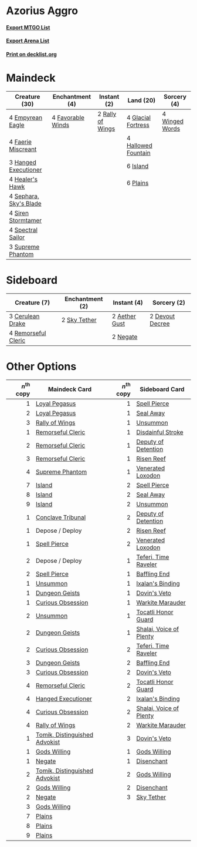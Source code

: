 # Azorius Aggro

#### [Export MTGO List](../collection/Azorius%20Aggro/Azorius%20Aggro.txt)
#### [Export Arena List](../collection/Azorius%20Aggro/Azorius%20Aggro_arena.txt)
#### [Print on decklist.org](http://decklist.org/?deckmain=4%09Empyrean%20Eagle%0A4%09Faerie%20Miscreant%0A4%09Favorable%20Winds%0A4%09Glacial%20Fortress%0A4%09Hallowed%20Fountain%0A3%09Hanged%20Executioner%0A4%09Healer's%20Hawk%0A6%09Island%0A6%09Plains%0A2%09Rally%20of%20Wings%0A4%09Sephara,%20Sky's%20Blade%0A4%09Siren%20Stormtamer%0A4%09Spectral%20Sailor%0A3%09Supreme%20Phantom%0A4%09Winged%20Words&deckside=2%09Aether%20Gust%0A3%09Cerulean%20Drake%0A2%09Devout%20Decree%0A2%09Negate%0A4%09Remorseful%20Cleric%0A2%09Sky%20Tether)
# Maindeck

|                                          Creature (30)                                          |                                      Enchantment (4)                                       |                                        Instant (2)                                        |                                          Land (20)                                          |                                       Sorcery (4)                                       |
|-------------------------------------------------------------------------------------------------|--------------------------------------------------------------------------------------------|-------------------------------------------------------------------------------------------|---------------------------------------------------------------------------------------------|-----------------------------------------------------------------------------------------|
|4 [Empyrean Eagle](http://gatherer.wizards.com/Pages/Card/Details.aspx?multiverseid=466962)      |4 [Favorable Winds](http://gatherer.wizards.com/Pages/Card/Details.aspx?multiverseid=240131)|2 [Rally of Wings](http://gatherer.wizards.com/Pages/Card/Details.aspx?multiverseid=460954)|4 [Glacial Fortress](http://gatherer.wizards.com/Pages/Card/Details.aspx?multiverseid=190562)|4 [Winged Words](http://gatherer.wizards.com/Pages/Card/Details.aspx?multiverseid=466834)|
|4 [Faerie Miscreant](http://gatherer.wizards.com/Pages/Card/Details.aspx?multiverseid=398459)    |                                                                                            |                                                                                           |4 [Hallowed Fountain](http://gatherer.wizards.com/Pages/Card/Details.aspx?multiverseid=97071)|                                                                                         |
|3 [Hanged Executioner](http://gatherer.wizards.com/Pages/Card/Details.aspx?multiverseid=466776)  |                                                                                            |                                                                                           |6 [Island](http://gatherer.wizards.com/Pages/Card/Details.aspx?multiverseid=439857)          |                                                                                         |
|4 [Healer's Hawk](http://gatherer.wizards.com/Pages/Card/Details.aspx?multiverseid=452764)       |                                                                                            |                                                                                           |6 [Plains](http://gatherer.wizards.com/Pages/Card/Details.aspx?multiverseid=439856)          |                                                                                         |
|4 [Sephara, Sky's Blade](http://gatherer.wizards.com/Pages/Card/Details.aspx?multiverseid=466790)|                                                                                            |                                                                                           |                                                                                             |                                                                                         |
|4 [Siren Stormtamer](http://gatherer.wizards.com/Pages/Card/Details.aspx?multiverseid=435232)    |                                                                                            |                                                                                           |                                                                                             |                                                                                         |
|4 [Spectral Sailor](http://gatherer.wizards.com/Pages/Card/Details.aspx?multiverseid=466830)     |                                                                                            |                                                                                           |                                                                                             |                                                                                         |
|3 [Supreme Phantom](http://gatherer.wizards.com/Pages/Card/Details.aspx?multiverseid=447212)     |                                                                                            |                                                                                           |                                                                                             |                                                                                         |


# Sideboard

|                                         Creature (7)                                         |                                    Enchantment (2)                                    |                                      Instant (4)                                       |                                       Sorcery (2)                                        |
|----------------------------------------------------------------------------------------------|---------------------------------------------------------------------------------------|----------------------------------------------------------------------------------------|------------------------------------------------------------------------------------------|
|3 [Cerulean Drake](http://gatherer.wizards.com/Pages/Card/Details.aspx?multiverseid=466807)   |2 [Sky Tether](http://gatherer.wizards.com/Pages/Card/Details.aspx?multiverseid=457165)|2 [Aether Gust](http://gatherer.wizards.com/Pages/Card/Details.aspx?multiverseid=466796)|2 [Devout Decree](http://gatherer.wizards.com/Pages/Card/Details.aspx?multiverseid=466767)|
|4 [Remorseful Cleric](http://gatherer.wizards.com/Pages/Card/Details.aspx?multiverseid=447169)|                                                                                       |2 [Negate](http://gatherer.wizards.com/Pages/Card/Details.aspx?multiverseid=423707)     |                                                                                          |


# Other Options

|*n*<sup>th</sup> copy|                                             Maindeck Card                                              |*n*<sup>th</sup> copy|                                          Sideboard Card                                          |
|--------------------:|--------------------------------------------------------------------------------------------------------|--------------------:|--------------------------------------------------------------------------------------------------|
|                    1|[Loyal Pegasus](http://gatherer.wizards.com/Pages/Card/Details.aspx?multiverseid=446065)                |                    1|[Spell Pierce](http://gatherer.wizards.com/Pages/Card/Details.aspx?multiverseid=425876)           |
|                    2|[Loyal Pegasus](http://gatherer.wizards.com/Pages/Card/Details.aspx?multiverseid=446065)                |                    1|[Seal Away](http://gatherer.wizards.com/Pages/Card/Details.aspx?multiverseid=442919)              |
|                    3|[Rally of Wings](http://gatherer.wizards.com/Pages/Card/Details.aspx?multiverseid=460954)               |                    1|[Unsummon](http://gatherer.wizards.com/Pages/Card/Details.aspx?multiverseid=136218)               |
|                    1|[Remorseful Cleric](http://gatherer.wizards.com/Pages/Card/Details.aspx?multiverseid=447169)            |                    1|[Disdainful Stroke](http://gatherer.wizards.com/Pages/Card/Details.aspx?multiverseid=420705)      |
|                    2|[Remorseful Cleric](http://gatherer.wizards.com/Pages/Card/Details.aspx?multiverseid=447169)            |                    1|[Deputy of Detention](http://gatherer.wizards.com/Pages/Card/Details.aspx?multiverseid=457309)    |
|                    3|[Remorseful Cleric](http://gatherer.wizards.com/Pages/Card/Details.aspx?multiverseid=447169)            |                    1|[Risen Reef](http://gatherer.wizards.com/Pages/Card/Details.aspx?multiverseid=466971)             |
|                    4|[Supreme Phantom](http://gatherer.wizards.com/Pages/Card/Details.aspx?multiverseid=447212)              |                    1|[Venerated Loxodon](http://gatherer.wizards.com/Pages/Card/Details.aspx?multiverseid=452780)      |
|                    7|[Island](http://gatherer.wizards.com/Pages/Card/Details.aspx?multiverseid=439857)                       |                    2|[Spell Pierce](http://gatherer.wizards.com/Pages/Card/Details.aspx?multiverseid=425876)           |
|                    8|[Island](http://gatherer.wizards.com/Pages/Card/Details.aspx?multiverseid=439857)                       |                    2|[Seal Away](http://gatherer.wizards.com/Pages/Card/Details.aspx?multiverseid=442919)              |
|                    9|[Island](http://gatherer.wizards.com/Pages/Card/Details.aspx?multiverseid=439857)                       |                    2|[Unsummon](http://gatherer.wizards.com/Pages/Card/Details.aspx?multiverseid=136218)               |
|                    1|[Conclave Tribunal](http://gatherer.wizards.com/Pages/Card/Details.aspx?multiverseid=452756)            |                    2|[Deputy of Detention](http://gatherer.wizards.com/Pages/Card/Details.aspx?multiverseid=457309)    |
|                    1|Depose / Deploy                                                                                         |                    2|[Risen Reef](http://gatherer.wizards.com/Pages/Card/Details.aspx?multiverseid=466971)             |
|                    1|[Spell Pierce](http://gatherer.wizards.com/Pages/Card/Details.aspx?multiverseid=425876)                 |                    2|[Venerated Loxodon](http://gatherer.wizards.com/Pages/Card/Details.aspx?multiverseid=452780)      |
|                    2|Depose / Deploy                                                                                         |                    1|[Teferi, Time Raveler](http://gatherer.wizards.com/Pages/Card/Details.aspx?multiverseid=461148)   |
|                    2|[Spell Pierce](http://gatherer.wizards.com/Pages/Card/Details.aspx?multiverseid=425876)                 |                    1|[Baffling End](http://gatherer.wizards.com/Pages/Card/Details.aspx?multiverseid=439658)           |
|                    1|[Unsummon](http://gatherer.wizards.com/Pages/Card/Details.aspx?multiverseid=136218)                     |                    1|[Ixalan's Binding](http://gatherer.wizards.com/Pages/Card/Details.aspx?multiverseid=435168)       |
|                    1|[Dungeon Geists](http://gatherer.wizards.com/Pages/Card/Details.aspx?multiverseid=376317)               |                    1|[Dovin's Veto](http://gatherer.wizards.com/Pages/Card/Details.aspx?multiverseid=461120)           |
|                    1|[Curious Obsession](http://gatherer.wizards.com/Pages/Card/Details.aspx?multiverseid=439692)            |                    1|[Warkite Marauder](http://gatherer.wizards.com/Pages/Card/Details.aspx?multiverseid=439717)       |
|                    2|[Unsummon](http://gatherer.wizards.com/Pages/Card/Details.aspx?multiverseid=136218)                     |                    1|[Tocatli Honor Guard](http://gatherer.wizards.com/Pages/Card/Details.aspx?multiverseid=435194)    |
|                    2|[Dungeon Geists](http://gatherer.wizards.com/Pages/Card/Details.aspx?multiverseid=376317)               |                    1|[Shalai, Voice of Plenty](http://gatherer.wizards.com/Pages/Card/Details.aspx?multiverseid=442923)|
|                    2|[Curious Obsession](http://gatherer.wizards.com/Pages/Card/Details.aspx?multiverseid=439692)            |                    2|[Teferi, Time Raveler](http://gatherer.wizards.com/Pages/Card/Details.aspx?multiverseid=461148)   |
|                    3|[Dungeon Geists](http://gatherer.wizards.com/Pages/Card/Details.aspx?multiverseid=376317)               |                    2|[Baffling End](http://gatherer.wizards.com/Pages/Card/Details.aspx?multiverseid=439658)           |
|                    3|[Curious Obsession](http://gatherer.wizards.com/Pages/Card/Details.aspx?multiverseid=439692)            |                    2|[Dovin's Veto](http://gatherer.wizards.com/Pages/Card/Details.aspx?multiverseid=461120)           |
|                    4|[Remorseful Cleric](http://gatherer.wizards.com/Pages/Card/Details.aspx?multiverseid=447169)            |                    2|[Tocatli Honor Guard](http://gatherer.wizards.com/Pages/Card/Details.aspx?multiverseid=435194)    |
|                    4|[Hanged Executioner](http://gatherer.wizards.com/Pages/Card/Details.aspx?multiverseid=466776)           |                    2|[Ixalan's Binding](http://gatherer.wizards.com/Pages/Card/Details.aspx?multiverseid=435168)       |
|                    4|[Curious Obsession](http://gatherer.wizards.com/Pages/Card/Details.aspx?multiverseid=439692)            |                    2|[Shalai, Voice of Plenty](http://gatherer.wizards.com/Pages/Card/Details.aspx?multiverseid=442923)|
|                    4|[Rally of Wings](http://gatherer.wizards.com/Pages/Card/Details.aspx?multiverseid=460954)               |                    2|[Warkite Marauder](http://gatherer.wizards.com/Pages/Card/Details.aspx?multiverseid=439717)       |
|                    1|[Tomik, Distinguished Advokist](http://gatherer.wizards.com/Pages/Card/Details.aspx?multiverseid=460961)|                    3|[Dovin's Veto](http://gatherer.wizards.com/Pages/Card/Details.aspx?multiverseid=461120)           |
|                    1|[Gods Willing](http://gatherer.wizards.com/Pages/Card/Details.aspx?multiverseid=442005)                 |                    1|[Gods Willing](http://gatherer.wizards.com/Pages/Card/Details.aspx?multiverseid=442005)           |
|                    1|[Negate](http://gatherer.wizards.com/Pages/Card/Details.aspx?multiverseid=423707)                       |                    1|[Disenchant](http://gatherer.wizards.com/Pages/Card/Details.aspx?multiverseid=847)                |
|                    2|[Tomik, Distinguished Advokist](http://gatherer.wizards.com/Pages/Card/Details.aspx?multiverseid=460961)|                    2|[Gods Willing](http://gatherer.wizards.com/Pages/Card/Details.aspx?multiverseid=442005)           |
|                    2|[Gods Willing](http://gatherer.wizards.com/Pages/Card/Details.aspx?multiverseid=442005)                 |                    2|[Disenchant](http://gatherer.wizards.com/Pages/Card/Details.aspx?multiverseid=847)                |
|                    2|[Negate](http://gatherer.wizards.com/Pages/Card/Details.aspx?multiverseid=423707)                       |                    3|[Sky Tether](http://gatherer.wizards.com/Pages/Card/Details.aspx?multiverseid=457165)             |
|                    3|[Gods Willing](http://gatherer.wizards.com/Pages/Card/Details.aspx?multiverseid=442005)                 |                     |                                                                                                  |
|                    7|[Plains](http://gatherer.wizards.com/Pages/Card/Details.aspx?multiverseid=439856)                       |                     |                                                                                                  |
|                    8|[Plains](http://gatherer.wizards.com/Pages/Card/Details.aspx?multiverseid=439856)                       |                     |                                                                                                  |
|                    9|[Plains](http://gatherer.wizards.com/Pages/Card/Details.aspx?multiverseid=439856)                       |                     |                                                                                                  |

